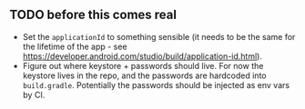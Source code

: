 ## TODO before this comes real

- Set the `applicationId` to something sensible (it needs to be the same for the lifetime of the app - see
  https://developer.android.com/studio/build/application-id.html).
- Figure out where keystore + passwords should live.  For now the keystore lives in the repo, and the passwords are
  hardcoded into `build.gradle`.  Potentially the passwords should be injected as env vars by CI.